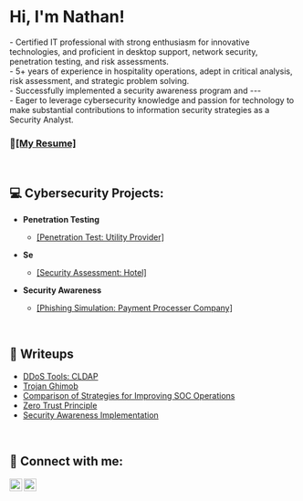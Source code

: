 <h1>Hi, I'm Nathan!</h1>
- Certified IT professional with strong enthusiasm for innovative technologies, and proficient in desktop support, network security, penetration testing, and risk assessments.<br>
- 5+ years of  experience in hospitality operations,  adept in critical analysis, risk assessment, and strategic problem solving. <br>
- Successfully implemented a security awareness program and --- <br>
- Eager to leverage cybersecurity knowledge and passion for technology to make substantial contributions to information security strategies as a Security Analyst.
<br>
<h3>👋<a href="https://github.com/tendeedo/artemis-penetration-testing">[My Resume]</a></h3>
<br>

<h2>💻 Cybersecurity Projects:</h2>

- <b>Penetration Testing</b>
  - <a href="https://github.com/tendeedo/penetration-test-utility-provider">[Penetration Test: Utility Provider]</a>
  
- <b>Se</b>
  - <a href="https://github.com/tendeedo/security-assessment-hotel">[Security Assessment: Hotel]</a>
  
- <b>Security Awareness</b>
  - <a href="https://github.com/tendeedo/penetration-test-utility-provider">[Phishing Simulation: Payment Processer Company]</a>

<br>
<h2>📝 Writeups</h2>

- <a href="https://github.com/tendeedo/cldap">DDoS Tools: CLDAP</a>
- <a href="https://github.com/tendeedo/cldap">Trojan Ghimob</a>
- <a href="https://github.com/tendeedo/cldap">Comparison of Strategies for Improving SOC Operations</a>
- <a href="https://github.com/tendeedo/cldap">Zero Trust Principle</a>
- <a href="https://github.com/tendeedo/cldap">Security Awareness Implementation</a>

<br>
<h2> 📱 Connect with me:</h2>

[<img align="left" alt="YouTube" width="22px" src="https://cdn.jsdelivr.net/npm/simple-icons@v3/icons/youtube.svg" />][youtube]
[<img align="left" alt="LinkedIn" width="22px" src="https://cdn.jsdelivr.net/npm/simple-icons@v3/icons/linkedin.svg" />][linkedin]

[youtube]: https://www.youtube.com/
[linkedin]: https://linkedin.com/
<br>
